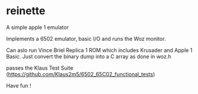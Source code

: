 # reinette
A simple apple 1 emulator

Implements a 6502 emulator, basic I/O and runs the Woz monitor.

Can aslo run Vince Briel Replica 1 ROM which includes Krusader and Apple 1 Basic. 
Just convert the binary dump into a C array as done in woz.h

passes the Klaus Test Suite (https://github.com/Klaus2m5/6502_65C02_functional_tests)

Have fun !

